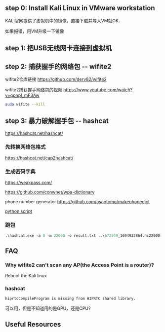 ## step 0: Install Kali Linux in VMware workstation

KALI官网提供了虚拟机中的镜像，直接下载并导入VM就OK.

如果报错，用VM升级一下镜像

## step 1: 把USB无线网卡连接到虚拟机

## step 2: 捕获握手的网络包 -- wifite2

wifite2仓库链接 https://github.com/derv82/wifite2

wifite2捕获握手网络包的视频 https://www.youtube.com/watch?v=qpnpI_mF3Aw

```bash
sudo wifite --kill
```

## step 3: 暴力破解握手包 -- hashcat 

https://hashcat.net/hashcat/

### 先转换网络包格式

https://hashcat.net/cap2hashcat/

### 生成密码字典

https://weakpass.com/

https://github.com/conwnet/wpa-dictionary

phone number generator https://github.com/asaotomo/makephonedict

[python script](./script/phoneNumberGenerator.py)

### 跑包

```ps
.\hashcat.exe -a 0 -m 22000 -o result.txt ..\672949_1694932864.hc22000 ..\phone_number_sh.txt
```

## FAQ 

### Why wifite2 can't scan any AP(the Access Point is a router)?

Reboot the Kali linux

### hashcat

```
hiprtcCompileProgram is missing from HIPRTC shared library.
```
可以用，但是不知道用的是GPU，还是CPU?


## Useful Resources
